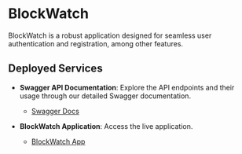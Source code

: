 # BlockWatch

BlockWatch is a robust application designed for seamless user authentication and registration, among other features.

## Deployed Services

- **Swagger API Documentation**: Explore the API endpoints and their usage through our detailed Swagger documentation.
  - [Swagger Docs](https://web-blockwatch-q785y.ondigitalocean.app/public/v1/docs/#/auth/post_auth_signup)

- **BlockWatch Application**: Access the live application.
  - [BlockWatch App](https://web-blockwatch-q785y.ondigitalocean.app/)


